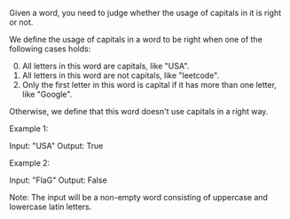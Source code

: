 Given a word, you need to judge whether the usage of capitals in it is right or not.

We define the usage of capitals in a word to be right when one of the following cases holds:

0. All letters in this word are capitals, like "USA".
0. All letters in this word are not capitals, like "leetcode".
0. Only the first letter in this word is capital if it has more than one letter, like "Google".

Otherwise, we define that this word doesn't use capitals in a right way.

Example 1:

Input: "USA"
Output: True

Example 2:

Input: "FlaG"
Output: False

Note: The input will be a non-empty word consisting of uppercase and lowercase latin letters.
